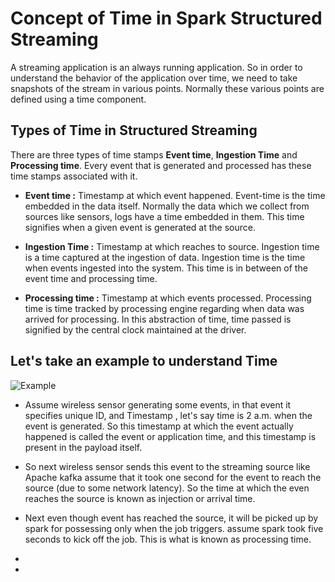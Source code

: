 
# Concept of Time in Spark Structured Streaming

A streaming application is an always running application. So in order to understand the behavior of the application over time, we need to take snapshots of the stream in various points. Normally these various points are defined using a time component.

## Types of Time in Structured Streaming
There are three types of time stamps **Event time**, **Ingestion Time** and **Processing time**. Every event that is generated and processed has these time stamps associated with it.

 - **Event time :**  Timestamp at which event happened. Event-time is the time embedded in the data itself. Normally the data which we collect from sources like sensors, logs have a time embedded in them. This time signifies when a given event is generated at the source.
   
 - **Ingestion Time :** Timestamp at which reaches to source. Ingestion time is a time captured at the ingestion of data. Ingestion time is the time when events ingested into the system. This time is in between of the event time and processing time.
 - **Processing time :** Timestamp at which events processed. Processing time is time tracked by processing engine regarding when data was arrived for processing. In this abstraction of time, time passed is signified by the central clock maintained at the driver.

## Let's take an example to understand Time
![Example](https://github.com/gurditsingh/blog/blob/gh-pages/_screenshots/Streaming.jpg?raw=true)

 - Assume wireless sensor generating some events, in that event it specifies unique ID, and Timestamp , let's say time is 2 a.m. when the event is generated. So this timestamp at which the event actually happened is called the event or application time, and this timestamp is present in the payload itself.
 - So next wireless sensor sends this event to the streaming source like Apache kafka assume that it took one second for the event to reach the source (due to some network latency). So the time at which the even reaches the source is known as injection or arrival time.
 
 - Next even though event has reached the source, it will be picked up by spark for possessing only when the job triggers. assume spark took five seconds to kick off the job. This is what is known as processing time.
 - 
 - 

<!--stackedit_data:
eyJoaXN0b3J5IjpbMTQyOTE0MjMwOSw4OTMxOTA4MjksLTE5Nj
QyNTc1MTksLTE3MjAzMzQ5NTksLTEwNTY2NzIxOTIsMTQyMDc5
ODU2MSw4NTczNDUzNDIsMzk5Mzg0MzYsMTk2NjQwMjc3NiwxOD
YzODg4OTk3LDc1MjIxMDM3NSwtMjk5NjYxMjY5LC0xNTIyMzQx
Mjg3LC00NzQ0NjcxMjEsODU4NjIwNDY0LDc4NzEyNzI1MSwtMT
g0NzY5NjM3NywtMTY5MzEzODM1MSwxNjU2MTMyNjI4LDI0MTcz
ODQ3N119
-->